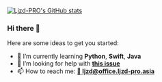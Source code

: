 [![Ljzd-PRO's GitHub stats](https://github-readme-stats.vercel.app/api?username=Ljzd-PRO&show_icons=true&theme=radical)](https://github.com/Ljzd-PRO/)

### Hi there 👋

Here are some ideas to get you started:

- 🌱 I’m currently learning **Python**, **Swift**, **Java**
- 🤔 I’m looking for help with [**this issue**](https://github.com/Ljzd-PRO/Mys_Goods_Tool/issues/12)
- 📫 How to reach me: [**📧 ljzd@office.ljzd-pro.asia**](mailto:ljzd@office.ljzd-pro.asia)

<!-- Original
**Ljzd-PRO/Ljzd-PRO** is a ✨ _special_ ✨ repository because its `README.md` (this file) appears on your GitHub profile.

Here are some ideas to get you started:

- 🔭 I’m currently working on ...
- 🌱 I’m currently learning ...
- 👯 I’m looking to collaborate on ...
- 🤔 I’m looking for help with ...
- 💬 Ask me about ...
- 📫 How to reach me: ...
- 😄 Pronouns: ...
- ⚡ Fun fact: ...
-->
